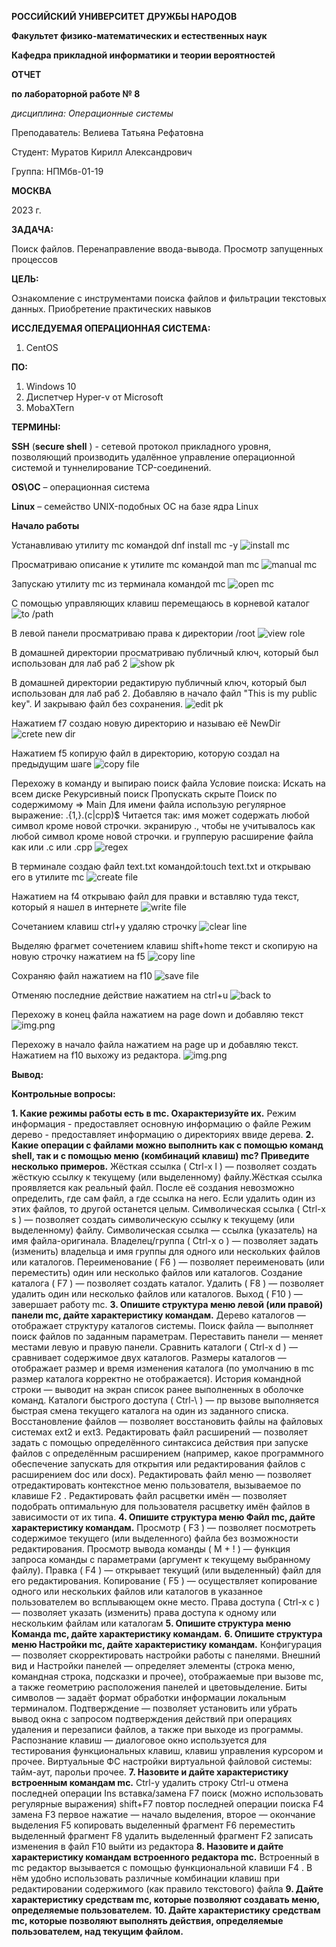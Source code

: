**РОССИЙСКИЙ УНИВЕРСИТЕТ ДРУЖБЫ НАРОДОВ**

**Факультет физико-математических и естественных наук**

**Кафедра прикладной информатики и теории вероятностей**

**ОТЧЕТ**

**по лабораторной работе № 8**

_дисциплина: Операционные системы_

Преподаватель: Велиева Татьяна Рефатовна

Студент: Муратов Кирилл Александрович

Группа: НПМбв-01-19

**МОСКВА**

2023 г.

**ЗАДАЧА:**

Поиск файлов. Перенаправление ввода-вывода. Просмотр запущенных процессов

**ЦЕЛЬ:**

Ознакомление с инструментами поиска файлов и фильтрации текстовых данных. Приобретение практических навыков

**ИССЛЕДУЕМАЯ ОПЕРАЦИОННАЯ СИСТЕМА:**

1. CentOS

**ПО:**

1. Windows 10
2. Диспетчер Hyper-v от Microsoft
3. MobaXTern


**ТЕРМИНЫ:**

**SSH** (**secure shell** ) - сетевой протокол прикладного уровня, позволяющий производить удалённое управление операционной системой и туннелирование TCP-соединений.

**OS\ОС** – операционная система

**Linux** – семейство UNIX-подобных ОС на базе ядра Linux

**Начало работы**

Устанавливаю утилиту mc командой dnf install mc -y
![install mc](IMAGES/install_mc.png)

Просматриваю описание к утилите mc командой man mc
![manual mc](IMAGES/manMC.png)

Запускаю утилиту mc из терминала командой mc
![open mc](IMAGES/OpenMC.png)

С помощью управляющих клавиш перемещаюсь в корневой каталог
![to /path](IMAGES/ToPath.png)

В левой панели просматриваю права к директории /root
![view role](IMAGES/ViewRole.png)

В домашней директории просматриваю публичный ключ, который был использован для лаб раб 2
![show pk](IMAGES/show_pk.png)

В домашней директории редактирую публичный ключ, который был использован для лаб раб 2. Добавляю в начало файл "This is my public key". И закрываю файл без сохранения.
![edit pk](IMAGES/edit_pk.png)

Нажатием f7 создаю новую директорию и называю её NewDir
![crete new dir](IMAGES/NewDir.png)

Нажатием f5 копирую файл в директорию, которую создал на предыдущим шаге
![copy file](IMAGES/CopyFile.png)

Перехожу в команду и выпираю поиск файла
Условие поиска:
Искать на всем диске
Рекурсивный поиск
Пропускать скрыте
Поиск по содержимому => Main
Для имени файла использую регулярное выражение: .{1,}\.(c|cpp)$ 
Читается так: имя может содержать любой символ кроме новой строчки. экранирую ., чтобы не учитывалось как любой символ кроме новой строчки. и групперую расширение файла как или .c или .cpp
![regex](IMAGES/regex.png)

В терминале создаю файл text.txt командой:touch text.txt и открываю его в утилите mc
![create file](IMAGES/createFile.png)

Нажатием на f4 открываю файл для правки и вставляю туда текст, который я нашел в интернете
![write file](IMAGES/writefile.png)

Сочетанием клавиш ctrl+y удаляю строчку
![clear line](IMAGES/del_line.png)

Выделяю фрагмет сочетением клавиш shift+home текст и скопирую на новую строчку нажатием на f5 
![copy line](IMAGES/copy_text.png)

Сохраняю файл нажатием на f10
![save file](IMAGES/save_file.png)

Отменяю последние действие нажатием на ctrl+u
![back to](IMAGES/back_text.png)

Перехожу в конец файла нажатием на page down и добавляю текст
![img.png](IMAGES/end_file.png)

Перехожу в начало файла нажатием на page up и добавляю текст. Нажатием на f10 выхожу из редактора.
![img.png](IMAGES/begin_file.png)


**Вывод:**

**Контрольные вопросы:**

**1. Какие режимы работы есть в mc. Охарактеризуйте их.**
Режим информация - предоставляет основную информацию о файле
Режим дерево - предоставляет информацию о директориях ввиде дерева.
**2. Какие операции с файлами можно выполнить как с помощью команд shell, так и с помощью меню (комбинаций клавиш) mc? Приведите несколько примеров.**
Жёсткая ссылка ( Ctrl-x l ) — позволяет создать жёсткую ссылку к текущему (или выделенному) файлу.Жёсткая ссылка проявляется как реальный файл. После её создания невозможно определить, где сам файл, а где ссылка на него. Если удалить один из этих файлов, то другой останется целым.
Символическая ссылка ( Ctrl-x s ) — позволяет создать символическую ссылку к текущему (или выделенному) файлу. Символическая ссылка — ссылка (указатель) на имя файла-оригинала.
Владелец/группа ( Ctrl-x o ) — позволяет задать (изменить) владельца и имя группы для одного или нескольких файлов или каталогов.
Переименование ( F6 ) — позволяет переименовать (или переместить) один или несколько файлов или каталогов.
Создание каталога ( F7 ) — позволяет создать каталог.
Удалить ( F8 ) — позволяет удалить один или несколько файлов или каталогов.
Выход ( F10 ) — завершает работу mc.
**3. Опишите структура меню левой (или правой) панели mc, дайте характеристику командам.**
Дерево каталогов — отображает структуру каталогов системы.
Поиск файла — выполняет поиск файлов по заданным параметрам.
Переставить панели — меняет местами левую и правую панели.
Сравнить каталоги ( Ctrl-x d ) — сравнивает содержимое двух каталогов.
Размеры каталогов — отображает размер и время изменения каталога (по умолчанию в mc размер каталога корректно не отображается).
История командной строки — выводит на экран список ранее выполненных в оболочке команд.
Каталоги быстрого доступа ( Ctrl-\ ) — пр вызове выполняется быстрая смена текущего каталога на один из заданного списка.
Восстановление файлов — позволяет восстановить файлы на файловых системах ext2 и ext3.
Редактировать файл расширений — позволяет задать с помощью определённого синтаксиса действия при запуске файлов с определённым расширением (например, какое программного обеспечение запускать для открытия или редактирования файлов с расширением doc или docx).
Редактировать файл меню — позволяет отредактировать контекстное меню пользователя, вызываемое по клавише F2 .
Редактировать файл расцветки имён — позволяет подобрать оптимальную для пользователя расцветку имён файлов в зависимости от их типа.
**4. Опишите структура меню Файл mc, дайте характеристику командам.**
Просмотр ( F3 ) — позволяет посмотреть содержимое текущего (или выделенного) файла без возможности редактирования.
Просмотр вывода команды ( М + ! ) — функция запроса команды с параметрами (аргумент к текущему выбранному файлу).
Правка ( F4 ) — открывает текущий (или выделенный) файл для его редактирования.
Копирование ( F5 ) — осуществляет копирование одного или нескольких файлов или каталогов в указанное пользователем во всплывающем окне место.
Права доступа ( Ctrl-x c ) — позволяет указать (изменить) права доступа к одному или нескольким файлам или каталогам
**5. Опишите структура меню Команда mc, дайте характеристику командам.**
**6. Опишите структура меню Настройки mc, дайте характеристику командам.**
Конфигурация — позволяет скорректировать настройки работы с панелями.
Внешний вид и Настройки панелей — определяет элементы (строка меню, командная строка, подсказки и прочее), отображаемые при вызове mc, а также геометрию расположения панелей и цветовыделение.
Биты символов — задаёт формат обработки информации локальным терминалом.
Подтверждение — позволяет установить или убрать вывод окна с запросом подтверждения действий при операциях удаления и перезаписи файлов, а также при выходе из программы.
Распознание клавиш — диалоговое окно используется для тестирования функциональных клавиш, клавиш управления курсором и прочее.
Виртуальные ФС настройки виртуальной файловой системы: тайм-аут, парольи прочее.
**7. Назовите и дайте характеристику встроенным командам mc.**
Ctrl-y удалить строку
Ctrl-u отмена последней операции
Ins вставка/замена
F7 поиск (можно использовать регулярные выражения)
shift+F7 повтор последней операции поиска
F4 замена
F3 первое нажатие — начало выделения, второе — окончание
выделения
F5 копировать выделенный фрагмент
F6 переместить выделенный фрагмент
F8 удалить выделенный фрагмент
F2 записать изменения в файл
F10 выйти из редактора
**8. Назовите и дайте характеристику командам встроенного редактора mc.**
Встроенный в mc редактор вызывается с помощью функциональной клавиши F4 . В нём удобно использовать различные комбинации клавиш при редактировании содержимого (как правило текстового) файла
**9. Дайте характеристику средствам mc, которые позволяют создавать меню, определяемые пользователем.**
**10. Дайте характеристику средствам mc, которые позволяют выполнять действия, определяемые пользователем, над текущим файлом.**